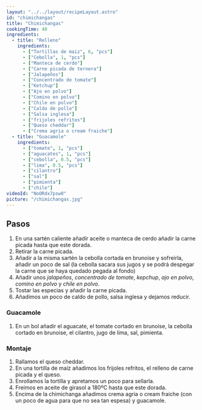 ```yaml
---
layout: "../../layout/recipeLayout.astro"
id: "chimichangas"
title: "Chimichangas"
cookingTime: 40
ingredients:
  - title: "Relleno"
    ingredients:
      - ["Tortillas de maiz", 6, "pcs"]
      - ["Cebolla", 1, "pcs"]
      - ["Manteca de cerdo"]
      - ["Carne picada de ternera"]
      - ["Jalapeños"]
      - ["Concentrado de tomate"]
      - ["Ketchup"]
      - ["Ajo en polvo"]
      - ["Comino en polvo"]
      - ["Chile en polvo"]
      - ["Caldo de pollo"]
      - ["Salsa inglesa"]
      - ["frijoles refritos"]
      - ["Queso cheddar"]
      - ["Crema agria o cream fraiche"]
  - title: "Guacamole"
    ingredients:
      - ["tomate", 1, "pcs"]
      - ["aguacates", 1, "pcs"]
      - ["cebolla", 0.5, "pcs"]
      - ["lima", 0.5, "pcs"]
      - ["cilantro"]
      - ["sal"]
      - ["pimienta"]
      - ["chile"]
videoId: "NoORdx7psw0"
picture: "/chimichangas.jpg"
---
```


## Pasos

1. En una sartén caliente añadir aceite o manteca de cerdo añadir la carne picada hasta que este dorada.
2. Retirar la carne picada.
3. Añadir a la misma sartén la cebolla cortada en brunoise y sofreirla, añadir un poco de sal (la cebolla sacara sus jugos y se podrá despegar la carne que se haya quedado pegada al fondo)
4. Añadir unos _jalapeños_, _concentrado de tomate_, _kepchup_, _ajo en polvo_, _comino en polvo_ y _chile en polvo_.
5. Tostar las especias y añadir la carne picada.
6. Añadimos un poco de caldo de pollo, salsa inglesa y dejamos reducir.

### Guacamole

1. En un bol añadir el aguacate, el tomate cortado en brunoise, la cebolla cortado en brunoise, el cilantro, jugo de lima, sal, pimienta.

### Montaje

1. Rallamos el queso cheddar.
2. En una tortilla de maíz añadimos los frijoles refritos, el relleno de carne picada y el queso.
3. Enrollamos la tortilla y apretamos un poco para sellarla.
4. Freímos en aceite de girasol a 180ºC hasta que este dorada.
5. Encima de la chimichanga añadimos crema agria o cream fraiche (con un poco de agua para que no sea tan espesa) y guacamole.
